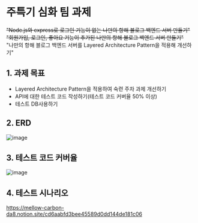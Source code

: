 # 주특기 심화 팀 과제

~~"Node.js와 express로 로그인 기능이 없는 나만의 항해 블로그 백엔드 서버 만들기"~~  
~~"회원가입, 로그인, 좋아요 기능이 추가된 나만의 항해 블로그 백엔드 서버 만들기"~~  
"나만의 항해 블로그 백엔드 서버를 Layered Architecture Pattern을 적용해 개선하기"  

## 1.  과제 목표

 - Layered Architecture Pattern을 적용하여 숙련 주차 과제 개선하기
 - API에 대한 테스트 코드 작성하기(테스트 코드 커버율 50% 이상)
 - 테스트 DB사용하기
 
## 2. ERD

![image](https://user-images.githubusercontent.com/102647711/183798779-91cff8a1-7c31-4158-bea3-65c87a0fc430.png)

## 3. 테스트 코드 커버율

![image](https://user-images.githubusercontent.com/102647711/183889171-5cdb4809-1c53-4093-8ae4-b25989f93eb7.png)


## 4. 테스트 시나리오

https://mellow-carbon-da8.notion.site/cd6aabfd3bee45589d0dd144de181c06
